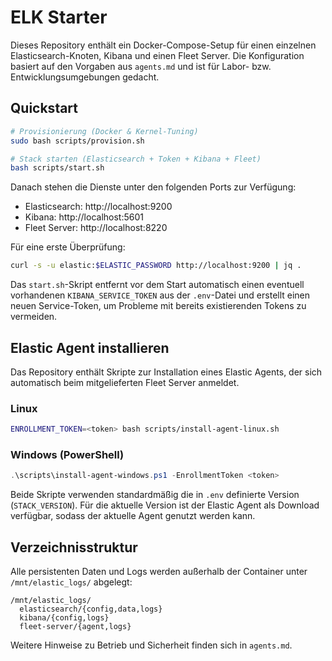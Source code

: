 # ELK Starter


Dieses Repository enthält ein Docker-Compose-Setup für einen einzelnen Elasticsearch-Knoten, Kibana und einen Fleet Server. Die Konfiguration basiert auf den Vorgaben aus `agents.md` und ist für Labor- bzw. Entwicklungsumgebungen gedacht.

## Quickstart

```bash
# Provisionierung (Docker & Kernel-Tuning)
sudo bash scripts/provision.sh

# Stack starten (Elasticsearch + Token + Kibana + Fleet)
bash scripts/start.sh
```

Danach stehen die Dienste unter den folgenden Ports zur Verfügung:

- Elasticsearch: http://localhost:9200
- Kibana: http://localhost:5601
- Fleet Server: http://localhost:8220

Für eine erste Überprüfung:

```bash
curl -s -u elastic:$ELASTIC_PASSWORD http://localhost:9200 | jq .
```

Das `start.sh`-Skript entfernt vor dem Start automatisch einen eventuell
vorhandenen `KIBANA_SERVICE_TOKEN` aus der `.env`-Datei und erstellt einen
neuen Service-Token, um Probleme mit bereits existierenden Tokens zu vermeiden.

## Elastic Agent installieren

Das Repository enthält Skripte zur Installation eines Elastic Agents, der sich automatisch beim mitgelieferten Fleet Server anmeldet.

### Linux

```bash
ENROLLMENT_TOKEN=<token> bash scripts/install-agent-linux.sh
```

### Windows (PowerShell)

```powershell
.\scripts\install-agent-windows.ps1 -EnrollmentToken <token>
```

Beide Skripte verwenden standardmäßig die in `.env` definierte Version (`STACK_VERSION`). Für die aktuelle Version ist der Elastic Agent als Download verfügbar, sodass der aktuelle Agent genutzt werden kann.


## Verzeichnisstruktur

Alle persistenten Daten und Logs werden außerhalb der Container unter `/mnt/elastic_logs/` abgelegt:

```
/mnt/elastic_logs/
  elasticsearch/{config,data,logs}
  kibana/{config,logs}
  fleet-server/{agent,logs}
```

Weitere Hinweise zu Betrieb und Sicherheit finden sich in `agents.md`.
